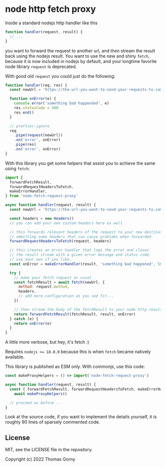 # node http fetch proxy

Inside a standard nodejs http handler like this

```js
function handler(request, result) {
  // ...
}
```

you want to forward the request to another url, and then stream the result back
using the nodejs result. You want to use the new and shiny `fetch`, because it
is now included in nodejs by default, and your longtime favorite node library
`request` is deprecated.

With good old `request` you could just do the following:

```js
function handler(req, res) {
  const newUrl = 'https://the-url-you-want-to-send-your-requests-to.com'

  function onError(e) {
    console.error('something bad happended', e)
    res.statusCode = 500
    res.end()
  }

  // prettier-ignore
  req
    .pipe(request(newUrl))
    .on('error', onError)
    .pipe(res)
    .on('error', onError)
}
```

With this library you get some helpers that assist you to achieve the same using
`fetch`:

```js
import {
  forwardFetchResult,
  forwardRequestHeadersToFetch,
  makeErrorHandler,
} from 'node-fetch-request-proxy'

async function handler(request, result) {
  const newUrl = 'https://the-url-you-want-to-send-your-requests-to.com'

  const headers = new Headers()
  // you can add your own custom headers here as well

  // this forwards relevant headers of the request to your new destination
  // ommitting some headers that can cause problems when forwarded
  forwardRequestHeadersToFetch(request, headers)

  // this creates an error handler that logs the error and closes
  // the result stream with a given error message and status code.
  // use your own if you like.
  const onError = makeErrorHandler(result, 'something bad happened', 500)

  try {
    // make your fetch request as usual
    const fetchResult = await fetch(newUrl, {
      method: request.method,
      headers,
      // add more configuration as you see fit...
    })

    // then stream the body of the fetchResult to your node http result
    return forwardFetchResult(fetchResult, result, onError)
  } catch (e) {
    return onError(e)
  }
}
```

A little more verbose, but hey, it's fetch :)

Requires `nodejs >= 18.0.0` because this is when `fetch` became natively
available.

This library is published as ESM only. With commonjs, use this code:

```js
const makeProxyHelpers = () => import('node-fetch-request-proxy')

async function handler(request, result) {
  const { forwardFetchResult, forwardRequestHeadersToFetch, makeErrorHandler } =
    await makeProxyHelpers()

  // proceed as before ...
}
```

Look at the source code, if you want to implement the details yourself, it is
roughly 90 lines of sparsely commented code.

## License

MIT, see the LICENSE file in the repository.

Copyright (c) 2022 Thomas Gorny

